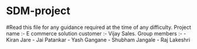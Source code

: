 # SDM-project
#Read this file for any guidance required at the time of any difficulty.
Project name :- E commerce solution
customer :- Vijay Sales.
Group members :-
           -  Kiran Jare
           -  Jai Patankar
           -  Yash Gangane
           -  Shubham Jangale
           -  Raj Lakeshri
